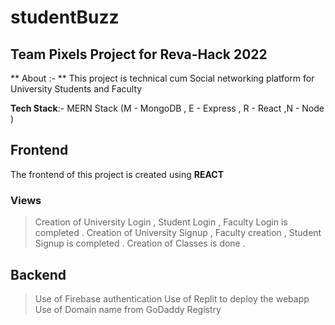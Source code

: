 # studentBuzz
## Team Pixels Project for Reva-Hack 2022

** About :- ** 
This project is technical cum Social networking platform for University 		  Students and Faculty 

**Tech Stack**:- MERN Stack  (M - MongoDB , E - Express , R - React ,N - Node  )


## Frontend

The frontend of this project is created using **REACT**

### Views

>Creation of  University Login , Student Login , Faculty Login is completed . 
>Creation of University Signup , Faculty creation , Student Signup is completed .
>Creation of Classes is done .


##  Backend
>Use of Firebase authentication
>Use of Replit to deploy the webapp
>Use of Domain name from GoDaddy Registry 
